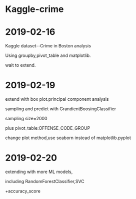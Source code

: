 # Kaggle-crime
# 2019-02-16

Kaggle dataset--Crime in Boston analysis

Using groupby,pivot_table and matplotlib.

wait to extend.

# 2019-02-19

extend with box plot.principal component analysis

sampling and predict with GrandientBoosingClassifier

sampling size=2000

plus pivot_table:OFFENSE_CODE_GROUP

change plot method,use seaborn instead of matplotlib.pyplot

# 2019-02-20

extending with more ML models,

including RandomForestClassifier,SVC

+accuracy_score
